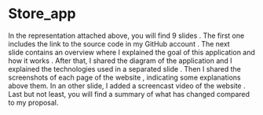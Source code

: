 # Store_app 
In the representation attached above, you will find 9 slides . The first one includes the link to the source code in my GitHub account . 
The next slide contains an overview where I explained the goal of this application and how it works .
After that, I shared the diagram of the application and I explained the technologies used in a separated slide .
Then I shared the screenshots of each page of the website , indicating some explanations above them. In an other slide, I added a screencast video of the website .
Last but not least, you will find a summary of what has changed compared to my proposal. 
